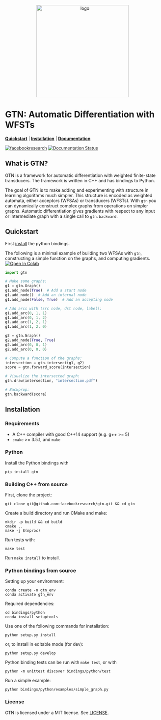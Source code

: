 <div align="center">
<img src="gtn.svg" alt="logo" width="300"></img>
</div>

# GTN: Automatic Differentiation with WFSTs

[**Quickstart**](#quickstart)
| [**Installation**](#installation)
| [**Documentation**](https://gtn.readthedocs.io/en/latest/)

[![facebookresearch](https://circleci.com/gh/facebookresearch/gtn.svg?style=shield&circle-token=5bc7bf18680cc891afda8dbabfdec02605131e17)](https://circleci.com/gh/facebookresearch/gtn)
[![Documentation Status](https://img.shields.io/readthedocs/gtn.svg)](https://gtn.readthedocs.io/en/latest/)

## What is GTN?

GTN is a framework for automatic differentiation with weighted finite-state
transducers. The framework is written in C++ and has bindings to
Python.

The goal of GTN is to make adding and experimenting with structure in learning
algorithms much simpler. This structure is encoded as weighted automata, either
acceptors (WFSAs) or transducers (WFSTs). With `gtn` you can dynamically construct complex
graphs from operations on simpler graphs. Automatic differentiation gives gradients with respect to any input or intermediate graph
with a single call to `gtn.backward`.

## Quickstart

First [install](#installation) the python bindings.

The following is a minimal example of building two WFSAs with `gtn`, constructing a simple function on the graphs, and computing gradients. [![Open In Colab](https://colab.research.google.com/assets/colab-badge.svg)](https://colab.research.google.com/drive/1h_qQnk2BRDqEJwQJtIL_j6DavWF0MRgw)


```python
import gtn

# Make some graphs:
g1 = gtn.Graph()
g1.add_node(True)  # Add a start node
g1.add_node()  # Add an internal node
g1.add_node(False, True)  # Add an accepting node

# Add arcs with (src node, dst node, label):
g1.add_arc(0, 1, 1)
g1.add_arc(0, 1, 2)
g1.add_arc(1, 2, 1)
g1.add_arc(1, 2, 0)

g2 = gtn.Graph()
g2.add_node(True, True)
g2.add_arc(0, 0, 1)
g2.add_arc(0, 0, 0)

# Compute a function of the graphs:
intersection = gtn.intersect(g1, g2)
score = gtn.forward_score(intersection)

# Visualize the intersected graph:
gtn.draw(intersection, "intersection.pdf")

# Backprop:
gtn.backward(score)
```

## Installation

### Requirements

- A C++ compiler with good C++14 support (e.g. g++ >= 5)
- `cmake` >= 3.5.1, and `make`

### Python

Install the Python bindings with

```
pip install gtn
```

### Building C++ from source

First, clone the project:

```
git clone git@github.com:facebookresearch/gtn.git && cd gtn
```

Create a build directory and run CMake and make:

```
mkdir -p build && cd build
cmake ..
make -j $(nproc)
```

Run tests with:

```
make test
```

Run `make install` to install.

### Python bindings from source

Setting up your environment:
```
conda create -n gtn_env
conda activate gtn_env
```

Required dependencies:
```
cd bindings/python
conda install setuptools
```

Use one of the following commands for installation:

```
python setup.py install
```

or, to install in editable mode (for dev):

```
python setup.py develop
```

Python binding tests can be run with `make test`, or with
```
python -m unittest discover bindings/python/test
```

Run a simple example:
```
python bindings/python/examples/simple_graph.py
```

### License

GTN is licensed under a MIT license. See [LICENSE](LICENSE).
